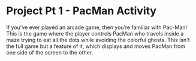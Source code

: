# Project Pt 1 - PacMan Activity
If you’ve ever played an arcade game, then you’re familiar with Pac-Man!
This is the game where the player controls PacMan who travels inside a maze trying to eat all the dots while avoiding the colorful ghosts. This isn't the full game but a feature of it, which displays and moves PacMan from one side of the screen to the other.